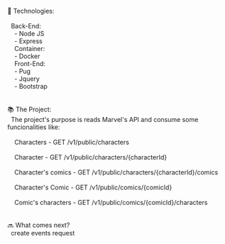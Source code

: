 🔧 Technologies:
<br/>
<br/>
&nbsp;&nbsp;Back-End:
<br/>
&nbsp;&nbsp;&nbsp;&nbsp;- Node JS 
<br/>
&nbsp;&nbsp;&nbsp;&nbsp;- Express
<br/>
&nbsp;&nbsp;&nbsp;&nbsp;Container:
<br/>
&nbsp;&nbsp;&nbsp;&nbsp;- Docker
<br/>
&nbsp;&nbsp;&nbsp;&nbsp;Front-End:
<br/>
&nbsp;&nbsp;&nbsp;&nbsp;- Pug
<br/>
&nbsp;&nbsp;&nbsp;&nbsp;- Jquery
<br/>
&nbsp;&nbsp;&nbsp;&nbsp;- Bootstrap
<br/>
<br/>
<br/>
📚 The Project:
<br/>
&nbsp;&nbsp;The project's purpose is reads Marvel's API and consume some funcionalities like:
<br/>
<br/>
&nbsp;&nbsp;&nbsp;&nbsp;Characters          - GET /v1/public/characters
<br/>
<br/>
&nbsp;&nbsp;&nbsp;&nbsp;Character           - GET /v1/public/characters/{characterId}
<br/>
<br/>
&nbsp;&nbsp;&nbsp;&nbsp;Character's comics  - GET /v1/public/characters/{characterId}/comics
<br/>
<br/>
&nbsp;&nbsp;&nbsp;&nbsp;Character's Comic   - GET /v1/public/comics/{comicId}
<br/>
<br/>
&nbsp;&nbsp;&nbsp;&nbsp;Comic's characters  -  GET /v1/public/comics/{comicId}/characters
<br/>
<br/>
<br/>
🔜 What comes next?
<br/>
&nbsp;&nbsp;create events request